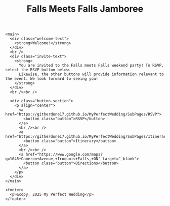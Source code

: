 <!DOCTYPE html>
<html lang="en">
<head>
  <meta charset="UTF-8" />
  <meta name="viewport" content="width=device-width, initial-scale=1.0" />
  <title>Falls Meets Falls Jamboree</title>
  <link rel="stylesheet" href="https://githerdone17.github.io/MyPerfectWedding/assets/css/custom.css" />
</head>
<body>
  <div class="wrapper">
    <header>
      <h1>Falls Meets Falls Jamboree</h1>
    </header>

    <main>
      <div class="welcome-text">
        <strong>Welcome!</strong>
      </div>
      <br />
      <div class="invite-text">
        <strong>
          You are invited to the Falls meets Falls weekend party! To RSVP, select the RSVP button below.
          Likewise, the other buttons will provide information relevant to the event. We look forward to seeing you!
        </strong>
      </div>
      <br /><br />

      <div class="button-section">
        <p align="center">
          <a href="https://githerdone17.github.io/MyPerfectWedding/SubPages/RSVP">
            <button class="button">RSVP</button>
          </a>
          <br /><br />
          <a href="https://githerdone17.github.io/MyPerfectWedding/SubPages/Itinerary">
            <button class="button">Itinerary</button>
          </a>
          <br /><br />
          <a href="https://www.google.com/maps?q=1045+Cameron+Avenue,+Iroquois+Falls,+ON" target="_blank">
            <button class="button">Directions</button>
          </a>
        </p>
      </div>
    </main>

    <footer>
      <p>&copy; 2025 My Perfect Wedding</p>
    </footer>
  </div>
</body>
</html>





